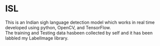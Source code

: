 # ISL
This is an Indian sigh language detection model which works in real time developed using python, OpenCV, and TensorFlow.  
The training and Testing data hasbeen collected by self and it has been labbled my LabelImage library.
